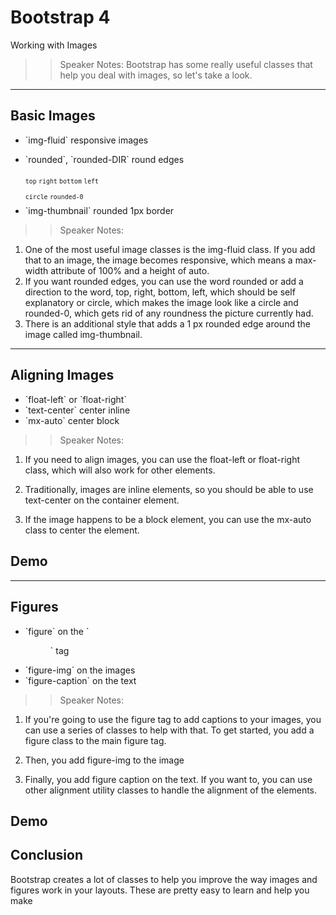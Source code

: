 <!-- .slide: data-state="title" -->
# Bootstrap 4
Working with Images

>> Speaker Notes:
Bootstrap has some really useful classes that help you deal with images, so let's take a look.

---

<!-- .slide: data-state="hasicon" -->

## <i class="fa fa-picture-o"></i> Basic Images

<ul>
	<li class="fragment">`img-fluid` responsive images</li>
	<li class="fragment"><p>`rounded`, `rounded-DIR` round edges</p>
		<small style="line-height: 220%; vertical-align: text-bottom;"><code>top</code> <code>right</code> <code>bottom</code> <code>left</code><br> <code>circle</code> <code>rounded-0</code></small>
	</li>
	<li class="fragment">`img-thumbnail` rounded 1px border</li>
</ul>

>> Speaker Notes:

1. One of the most useful image classes is the img-fluid class. If you add that to an image, the image becomes responsive, which means a max-width attribute of 100% and a height of auto.
1. If you want rounded edges, you can use the word rounded or add a direction to the word, top, right, bottom, left, which should be self explanatory or circle, which makes the image look like a circle and rounded-0, which gets rid of any roundness the picture currently had.
1. There is an additional style that adds a 1 px rounded edge around the image called img-thumbnail.

---

<!-- .slide: data-state="hasicon" -->

## <i class="fa fa-picture-o"></i> Aligning Images

<ul>
	<li class="fragment">`float-left` or `float-right`</li>
	<li class="fragment">`text-center` center inline</li>
	<li class="fragment">`mx-auto` center block</li>
</ul>

>> Speaker Notes:
1. If you need to align images, you can use the float-left or float-right class, which will also work for other elements.

1. Traditionally, images are inline elements, so you should be able to use text-center on the container element.

1. If the image happens to be a block element, you can use the mx-auto class to center the element.

## Demo


---

<!-- .slide: data-state="hasicon" -->

## <i class="fa fa-picture-o"></i> Figures

<ul>
	<li class="fragment">`figure` on the `<figure>` tag</li>
	<li class="fragment">`figure-img` on the images</li>
	<li class="fragment">`figure-caption` on the text</li>
</ul>

>> Speaker Notes:
1. If you're going to use the figure tag to add captions to your images, you can use a series of classes to help with that. To get started, you add a figure class to the main figure tag.

1. Then, you add figure-img to the image

1. Finally, you add figure caption on the text. If you want to, you can use other alignment utility classes to handle the alignment of the elements.

## Demo

## Conclusion
Bootstrap creates a lot of classes to help you improve the way images and figures work in your layouts. These are pretty easy to learn and help you make